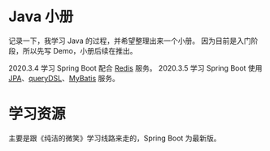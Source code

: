 # Java 小册

记录一下，我学习 Java 的过程，并希望整理出来一个小册。
因为目前是入门阶段，所以先写 Demo，小册后续在推出。

2020.3.4 学习 Spring Boot 配合 [Redis](./source/spring-boot/redis/) 服务。
2020.3.5 学习 Spring Boot 使用 [JPA](./source/spring-boot/jpa/)、[queryDSL](./source/spring-boot/querysdl/)、[MyBatis](./source/spring-boot/mybatis/) 服务。

# 学习资源
主要是跟《纯洁的微笑》学习线路来走的，Spring Boot 为最新版。